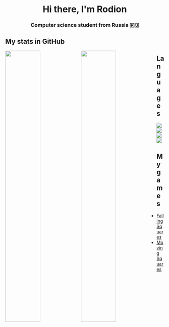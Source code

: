<!--
**Veter-ok/Veter-ok** is a ✨ _special_ ✨ repository because its `README.md` (this file) appears on your GitHub profile.

Here are some ideas to get you started:
 
- 🔭 I’m currently working on ...
- 🌱 I’m currently learning Node JS and React JS
- 🌱 I’m currently learning ...
- 👯 I’m looking to collaborate on ...
- 🤔 I’m looking for help with ...
- 💬 Ask me about ...
- 📫 How to reach me: ...
- 😄 Pronouns: ...
- ⚡ Fun fact: ...
-->

<h1 align="center">Hi there, I'm Rodion</h1>
<h3 align="center">Computer science student from Russia 🇷🇺</h3>

<h2>My stats in GitHub</h2>
<img align="left" width="47%" src="https://github-readme-stats.vercel.app/api?username=Veter-ok&show_icons=true&theme=radical"/>
<img align="left" width="47%" src="https://github-readme-stats.vercel.app/api/top-langs/?username=Veter-ok&layout=compact"/>


<!--
<img align="left" src="https://img.shields.io/badge/-Stackoverflow-FE7A16?style=for-the-badge&logo=stack-overflow&logoColor=white"/>
<img align="left" src="https://img.shields.io/badge/Visual%20Studio%20Code-0078d7.svg?style=for-the-badge&logo=visual-studio-code&logoColor=white"/>
-->
<h2>Languages</h2>
<img align="left" src="https://img.shields.io/badge/react-%2320232a.svg?style=for-the-badge&logo=react&logoColor=%2361DAFB"/>
<img align="left" src="https://img.shields.io/badge/node.js-6DA55F?style=for-the-badge&logo=node.js&logoColor=white"/>
<img align="left" src="https://img.shields.io/badge/python-3670A0?style=for-the-badge&logo=python&logoColor=ffdd54">
<img alig="left" src="https://img.shields.io/badge/javascript-%23323330.svg?style=for-the-badge&logo=javascript&logoColor=%23F7DF1E"/>

<h2>My games</h2>
<ul>
  <li><a href="https://play.google.com/store/apps/details?id=com.FutureSimpleGames.FallingSquares">Falling Squares</a></li>
  <li><a href="https://play.google.com/store/apps/details?id=com.FutureSimpleGames.MovingSquare">Moving Squares</a></li>
</ul>
